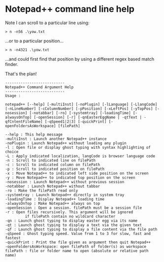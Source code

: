 ﻿# Notepad++ command line help

Note I can scroll to a particular line using:

	> n -n56 .\yow.txt

...or to a particular position...

	> n -n4321 .\yow.txt

...and could first find that position by using a different regex based match finder.

That's the plan!

	---------------------------
	Notepad++ Command Argument Help
	---------------------------
	Usage :

	notepad++ [--help] [-multiInst] [-noPlugin] [-lLanguage] [-LlangCode] [-nLineNumber] [-cColumnNumber] [-pPosition] [-xLeftPos] [-yTopPos] [-nosession] [-notabbar] [-ro] [-systemtray] [-loadingTime] [-alwaysOnTop] [-openSession] [-r] [-qnEasterEggName | -qtText | -qfCntentFileName] [-qSpeed1|2|3] [-quickPrint] [-openFoldersAsWorkspace] [filePath]

	--help : This help message
	-multiInst : Launch another Notepad++ instance
	-noPlugin : Launch Notepad++ without loading any plugin
	-l : Open file or display ghost typing with syntax highlighting of choice
	-L : Apply indicated localization, langCode is browser language code
	-n : Scroll to indicated line on filePath
	-c : Scroll to indicated column on filePath
	-p : Scroll to indicated position on filePath
	-x : Move Notepad++ to indicated left side position on the screen
	-y : Move Notepad++ to indicated top position on the screen
	-nosession : Launch Notepad++ without previous session
	-notabbar : Launch Notepad++ without tabbar
	-ro : Make the filePath read only
	-systemtray : Launch Notepad++ directly in system tray
	-loadingTime : Display Notepad++ loading time
	-alwaysOnTop : Make Notepad++ always on top
	-openSession : Open a session. filePath must be a session file
	-r : Open files recursively. This argument will be ignored
			 if filePath contain no wildcard character
	-qn : Launch ghost typing to display easter egg via its name
	-qt : Launch ghost typing to display a text via the given text
	-qf : Launch ghost typing to display a file content via the file path
	-qSpeed : Ghost typing speed. Value from 1 to 3 for slow, fast and fastest
	-quickPrint : Print the file given as argument then quit Notepad++
	-openFoldersAsWorkspace: open filePath of folder(s) as workspace
	filePath : file or folder name to open (absolute or relative path name)

